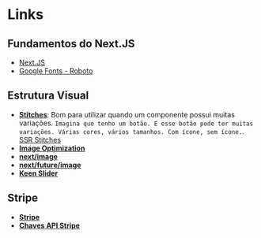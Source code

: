 # Links

## Fundamentos do Next.JS

- [Next.JS](https://nextjs.org/)
- [Google Fonts - Roboto](https://fonts.google.com/?query=roboto)

## Estrutura Visual

- **[Stitches](https://stitches.dev/)**: Bom para utilizar quando um componente possui muitas variações. `Imagina que tenho um botão. E esse botão pode ter muitas variações. Várias cores, vários tamanhos. Com ícone, sem ícone.`. [SSR Stitches](https://stitches.dev/docs/server-side-rendering)
- **[Image Optimization](https://nextjs.org/docs/basic-features/image-optimization)**
- **[next/image](https://nextjs.org/docs/api-reference/next/image)**
- **[next/future/image](https://nextjs.org/docs/api-reference/next/future/image)**
- **[Keen Slider](https://keen-slider.io/)**

## Stripe

- **[Stripe](https://dashboard.stripe.com/test/dashboard)**
- **[Chaves API Stripe](https://dashboard.stripe.com/test/apikeys)**
